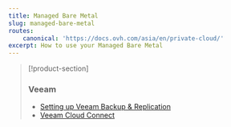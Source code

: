 ```yaml
---
title: Managed Bare Metal
slug: managed-bare-metal
routes:
    canonical: 'https://docs.ovh.com/asia/en/private-cloud/'
excerpt: How to use your Managed Bare Metal
---
```


> [!product-section]
>
> ### Veeam
>
> - [Setting up Veeam Backup & Replication](https://docs.ovh.com/asia/en/storage/veeam-backup-replication/)
> - [Veeam Cloud Connect](https://docs.ovh.com/asia/en/storage/veeam-cloud-connect/)
>